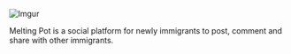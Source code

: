 ![Imgur](https://i.imgur.com/mIesIcQ.png)

Melting Pot is a social platform for newly immigrants to post, comment and share with other immigrants. 
